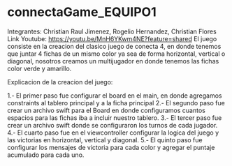 # connectaGame_EQUIPO1
Integrantes: Christian Raul Jimenez, Rogelio Hernandez, Christian Flores
Link Youtube: https://youtu.be/MnH6YKwm4NE?feature=shared
El juego consiste en la creacion del clasico juego de conecta 4, en donde tenemos que juntar 4 fichas de un mismo color
ya sea de forma horizontal, vertical o diagonal, nosotros creamos un multijugador en donde tenemos las fichas color verde
y amarillo.

Explicacion de la creacion del juego:

1.- El primer paso fue configurar el board en el main, en donde agregamos constraints al tablero principal y a la ficha
principal
2.- El segundo paso fue crear un archivo swift para el Board en donde configuramos cuantos espacios para las fichas
iba a incluir nuestro tablero.
3.- El tercer paso fue crear un archivo swift donde se configuraron los turnos de cada jugador.
4.- El cuarto paso fue en el viewcontroller configurar la logica del juego y las victorias en horizontal, vertical y 
diagonal.
5.- El quinto paso fue configurar los mensajes de victoria para cada color y agregar el puntaje acumulado para cada uno.

